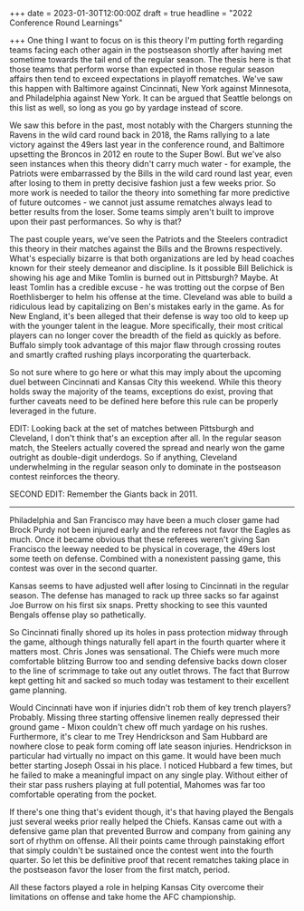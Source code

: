 +++
date = 2023-01-30T12:00:00Z
draft = true
headline = "2022 Conference Round Learnings"

+++
One thing I want to focus on is this theory I'm putting forth regarding teams facing each other again in the postseason shortly after having met sometime towards the tail end of the regular season. The thesis here is that those teams that perform worse than expected in those regular season affairs then tend to exceed expectations in playoff rematches. We've saw this happen with Baltimore against Cincinnati, New York against Minnesota, and Philadelphia against New York. It can be argued that Seattle belongs on this list as well, so long as you go by yardage instead of score. 

We saw this before in the past, most notably with the Chargers stunning the Ravens in the wild card round back in 2018, the Rams rallying to a late victory against the 49ers last year in the conference round, and Baltimore upsetting the Broncos in 2012 en route to the Super Bowl. But we've also seen instances when this theory didn't carry much water - for example, the Patriots were embarrassed by the Bills in the wild card round last year, even after losing to them in pretty decisive fashion just a few weeks prior. So more work is needed to tailor the theory into something far more predictive of future outcomes - we cannot just assume rematches always lead to better results from the loser. Some teams simply aren't built to improve upon their past performances. So why is that?

The past couple years, we've seen the Patriots and the Steelers contradict this theory in their matches against the Bills and the Browns respectively. What's especially bizarre is that both organizations are led by head coaches known for their steely demeanor and discipline. Is it possible Bill Belichick is showing his age and Mike Tomlin is burned out in Pittsburgh? Maybe. At least Tomlin has a credible excuse - he was trotting out the corpse of Ben Roethlisberger to helm his offense at the time. Cleveland was able to build a ridiculous lead by capitalizing on Ben's mistakes early in the game. As for New England, it's been alleged that their defense is way too old to keep up with the younger talent in the league. More specifically, their most critical players can no longer cover the breadth of the field as quickly as before. Buffalo simply took advantage of this major flaw through crossing routes and smartly crafted rushing plays incorporating the quarterback.

So not sure where to go here or what this may imply about the upcoming duel between Cincinnati and Kansas City this weekend. While this theory holds sway the majority of the teams, exceptions do exist, proving that further caveats need to be defined here before this rule can be properly leveraged in the future.

EDIT: Looking back at the set of matches between Pittsburgh and Cleveland, I don't think that's an exception after all. In the regular season match, the Steelers actually covered the spread and nearly won the game outright as double-digit underdogs. So if anything, Cleveland underwhelming in the regular season only to dominate in the postseason contest reinforces the theory.

SECOND EDIT: Remember the Giants back in 2011. 

***

Philadelphia and San Francisco may have been a much closer game had Brock Purdy not been injured early and the referees not favor the Eagles as much. Once it became obvious that these referees weren't giving San Francisco the leeway needed to be physical in coverage, the 49ers lost some teeth on defense. Combined with a nonexistent passing game, this contest was over in the second quarter.

Kansas seems to have adjusted well after losing to Cincinnati in the regular season. The defense has managed to rack up three sacks so far against Joe Burrow on his first six snaps. Pretty shocking to see this vaunted Bengals offense play so pathetically.

So Cincinnati finally shored up its holes in pass protection midway through the game, although things naturally fell apart in the fourth quarter where it matters most. Chris Jones was sensational. The Chiefs were much more comfortable blitzing Burrow too and sending defensive backs down closer to the line of scrimmage to take out any outlet throws. The fact that Burrow kept getting hit and sacked so much today was testament to their excellent game planning. 

Would Cincinnati have won if injuries didn't rob them of key trench players? Probably. Missing three starting offensive linemen really depressed their ground game - Mixon couldn't chew off much yardage on his rushes. Furthermore, it's clear to me Trey Hendrickson and Sam Hubbard are nowhere close to peak form coming off late season injuries. Hendrickson in particular had virtually no impact on this game. It would have been much better starting Joseph Ossai in his place. I noticed Hubbard a few times, but he failed to make a meaningful impact on any single play. Without either of their star pass rushers playing at full potential, Mahomes was far too comfortable operating from the pocket.

If there's one thing that's evident though, it's that having played the Bengals just several weeks prior really helped the Chiefs. Kansas came out with a defensive game plan that prevented Burrow and company from gaining any sort of rhythm on offense. All their points came through painstaking effort that simply couldn't be sustained once the contest went into the fourth quarter. So let this be definitive proof that recent rematches taking place in the postseason favor the loser from the first match, period. 

All these factors played a role in helping Kansas City overcome their limitations on offense and take home the AFC championship.